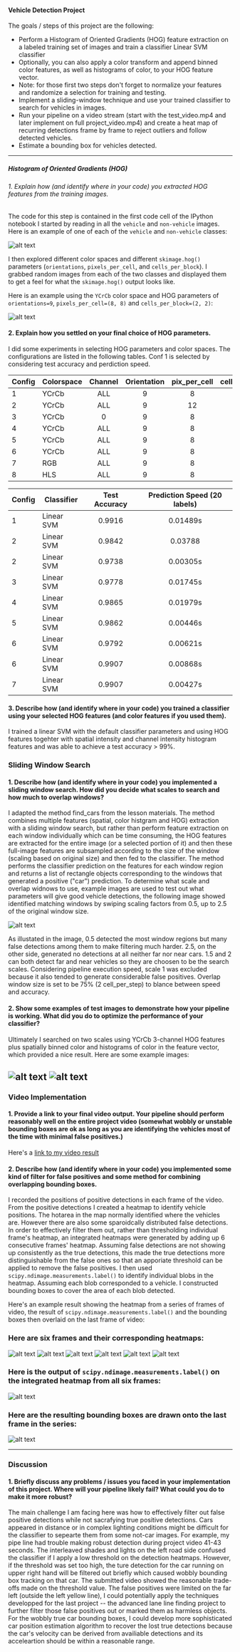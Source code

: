 #### Vehicle Detection Project

The goals / steps of this project are the following:

* Perform a Histogram of Oriented Gradients (HOG) feature extraction on a labeled training set of images and train a classifier Linear SVM classifier
* Optionally, you can also apply a color transform and append binned color features, as well as histograms of color, to your HOG feature vector. 
* Note: for those first two steps don't forget to normalize your features and randomize a selection for training and testing.
* Implement a sliding-window technique and use your trained classifier to search for vehicles in images.
* Run your pipeline on a video stream (start with the test_video.mp4 and later implement on full project_video.mp4) and create a heat map of recurring detections frame by frame to reject outliers and follow detected vehicles.
* Estimate a bounding box for vehicles detected.

[//]: # (Image References)
[image1]: ./output_images/car_not_car.png
[image2]: ./output_images/HOG_example.png
[image3]: ./output_images/determine_scales.png
[image4]: ./output_images/sliding_window_search01.png
[image5]: ./output_images/sliding_window_search02.png
[image6]: ./output_images/heatmap_frame1.png
[image7]: ./output_images/heatmap_frame2.png
[image8]: ./output_images/heatmap_frame3.png
[image9]: ./output_images/heatmap_frame4.png
[image10]: ./output_images/heatmap_frame5.png
[image11]: ./output_images/heatmap_frame6.png
[image12]: ./output_images/integrated_heatmap.png
[image13]: ./output_images/output_bboxes.png
[video1]: ./project_video_output.mp4

---
##### Histogram of Oriented Gradients (HOG)

###### 1. Explain how (and identify where in your code) you extracted HOG features from the training images.
The code for this step is contained in the first code cell of the IPython notebook 
I started by reading in all the `vehicle` and `non-vehicle` images.  Here is an example of one of each of the `vehicle` and `non-vehicle` classes:

![alt text][image1]

I then explored different color spaces and different `skimage.hog()` parameters (`orientations`, `pixels_per_cell`, and `cells_per_block`).  I grabbed random images from each of the two classes and displayed them to get a feel for what the `skimage.hog()` output looks like.

Here is an example using the `YCrCb` color space and HOG parameters of `orientations=9`, `pixels_per_cell=(8, 8)` and `cells_per_block=(2, 2)`:


![alt text][image2]

#### 2. Explain how you settled on your final choice of HOG parameters.

I did some experiments in selecting HOG parameters and color spaces. The configurations are listed in the following tables. Conf 1 is selected by considering test accuracy and perdiction speed. 

|Config| Colorspace|Channel|Orientation|pix_per_cell|cell_per_block|spatial|histbin
|-|--------------|:-------------:|:------:|:----:|:--------:|:--------:|:--------:|
|1| YCrCb  | ALL | 9 | 8 | 2 | 32 | 32|
|2| YCrCb  | ALL | 9 | 12 | 2 | 32 | 32|
|3| YCrCb  | 0 | 9 | 8 | 2 | 32 | 32|
|4| YCrCb  | ALL | 9 | 8 | 2 | N/A| N/A|
|5| YCrCb  | ALL | 9 | 8 | 2 | 32 | 64|
|6| YCrCb  | ALL | 9 | 8 | 2 | 16 | 32|
|7| RGB |    ALL | 9 | 8 | 2 | 32 | 32|
|8| HLS |    ALL | 9 | 8 | 2 | 32 | 32|

|Config| Classifier|Test Accuracy|Prediction Speed (20 labels)|
|-|--------------|:-------------:|:------:|
|1| Linear SVM  | 0.9916 | 0.01489s |
|2| Linear SVM  | 0.9842 | 0.03788  |
|2| Linear SVM  | 0.9738 | 0.00305s |
|3| Linear SVM  | 0.9778 | 0.01745s |
|4| Linear SVM  | 0.9865 | 0.01979s | 
|5| Linear SVM  | 0.9862 | 0.00446s | 
|6| Linear SVM  | 0.9792 | 0.00621s |
|6| Linear SVM  | 0.9907 | 0.00868s |
|7| Linear SVM  | 0.9907 | 0.00427s |

#### 3. Describe how (and identify where in your code) you trained a classifier using your selected HOG features (and color features if you used them).

I trained a linear SVM with the default classifier parameters and using HOG features togehter with spatial intensity and channel intensity histogram features and was able to achieve a test accuracy > 99%.

### Sliding Window Search

#### 1. Describe how (and identify where in your code) you implemented a sliding window search.  How did you decide what scales to search and how much to overlap windows?

I adapted the method find_cars from the lesson materials. The method combines multiple features (spatial, color histgram and HOG) extraction with a sliding window search, but rather than perform feature extraction on each window individually which can be time consuming, the HOG features are extracted for the entire image (or a selected portion of it) and then these full-image features are subsampled according to the size of the window (scaling based on original size) and then fed to the classifier. The method performs the classifier prediction on the features for each window region and returns a list of rectangle objects corresponding to the windows that generated a positive ("car") prediction.
To determine what scale and overlap widnows to use, example images are used to test out what parameters will give good vehicle detections, the following image showed identified matching windows by swiping scaling factors from 0.5, up to 2.5 of the original window size.

![alt text][image3]

As illustated in the image, 0.5 detected the most window regions but many false detections among them to make filtering much harder. 2.5, on the other side, generated no detections at all neither far nor near cars. 
1.5 and 2 can both detect far and near vehicles so they are choosen to be the search scales. Considering pipeline execution speed, scale 1 was excluded because it also tended to generate considerable false positives. 
Overlap window size is set to be 75% (2 cell_per_step) to blance between speed and accuracy.

#### 2. Show some examples of test images to demonstrate how your pipeline is working.  What did you do to optimize the performance of your classifier?

Ultimately I searched on two scales using YCrCb 3-channel HOG features plus spatially binned color and histograms of color in the feature vector, which provided a nice result.  Here are some example images:

![alt text][image4]
![alt text][image5]
---

### Video Implementation

#### 1. Provide a link to your final video output.  Your pipeline should perform reasonably well on the entire project video (somewhat wobbly or unstable bounding boxes are ok as long as you are identifying the vehicles most of the time with minimal false positives.)
Here's a [link to my video result](./project_video.mp4)

#### 2. Describe how (and identify where in your code) you implemented some kind of filter for false positives and some method for combining overlapping bounding boxes.

I recorded the positions of positive detections in each frame of the video.  From the positive detections I created a heatmap to identify vehicle positions. The hotarea in the map normally identified where the vehicles are. However there are also some sparoidcally distributed false detections. In order to effectively filter them out, rather than thresholding individual frame's heatmap, an integrated heatmaps were generated by adding up 6 consecutive frames' heatmap. Assuming false detections are not showing up consistently as the true detections, this made the true detections more distinguishable from the false ones so that an apporiate threshold can be applied to remove the false positives. I then used `scipy.ndimage.measurements.label()` to identify individual blobs in the heatmap. Assuming each blob corresponded to a vehicle.  I constructed bounding boxes to cover the area of each blob detected.  

Here's an example result showing the heatmap from a series of frames of video, the result of `scipy.ndimage.measurements.label()` and the bounding boxes then overlaid on the last frame of video:

### Here are six frames and their corresponding heatmaps:

![alt text][image6]
![alt text][image7]
![alt text][image8]
![alt text][image9]
![alt text][image10]
![alt text][image11]

### Here is the output of `scipy.ndimage.measurements.label()` on the integrated heatmap from all six frames:
![alt text][image12]

### Here are the resulting bounding boxes are drawn onto the last frame in the series:
![alt text][image13]

---
### Discussion

#### 1. Briefly discuss any problems / issues you faced in your implementation of this project.  Where will your pipeline likely fail?  What could you do to make it more robust?

The main challenge I am facing here was how to effectively filter out false positive detections while not sacrafying true positive detections. Cars appeared in distance or in complex lighting conditions might be difficult for the classifier to sepearte them from some not-car images. For example, my pipe line had trouble making robust detection during project video 41-43 seconds. The interleaved shades and lights on the left road side confused the classifier if I apply a low threshold on the detection heatmaps. However, if the threshold was set too high, the ture detection for the car running on upper right hand will be filtered out briefly which caused wobbly bounding box tracking on that car. The submitted video showed the reasonable trade-offs made on the threshold value. The false positives were limited on the far left (outside the left yellow line), I could potentially apply the techniques developped for the last project -- the advanced lane line finding project to further filter those false positives out or marked them as harmless objects. For the wobbly true car bounding boxes, I could develop more sophisticated car position estimation algorithm to recover the lost true detections because the car's velocity can be derived from availiable detections and its acceleartion should be within a reasonable range.

